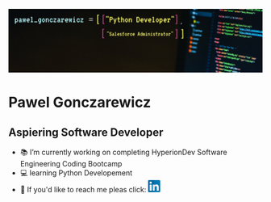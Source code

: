 ![developer banner](developer_banner.jpeg)

# Pawel Gonczarewicz
## Aspiering Software Developer

- 📚 I’m currently working on completing HyperionDev Software Engineering Coding Bootcamp
- 💻 learning Python Developement
- 📱 If you'd like to reach me pleas click: [![github](linkedin-icon-small.png)][1]


[1]:https://www.linkedin.com/in/pawel-gonczarewicz

